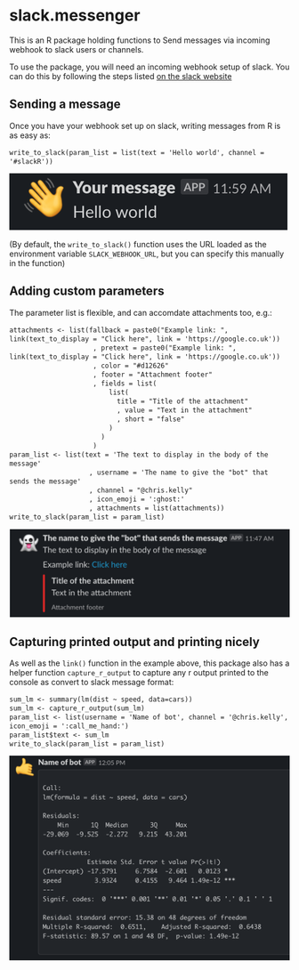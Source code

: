 # slack.messenger

This is an R package holding functions to Send messages via incoming webhook to slack users or channels.

To use the package, you will need an incoming webhook setup of slack. You can do this by following the steps listed <a href="https://slack.com/intl/en-gb/help/articles/115005265063-incoming-webhooks-for-slack">on the slack website</a>

## Sending a message

Once you have your webhook set up on slack, writing messages from R is as easy as: 

```
write_to_slack(param_list = list(text = 'Hello world', channel = '#slackR'))
```

<img src="https://raw.githubusercontent.com/chris-kelly/r-stuff/master/slack.messenger/inst/readme_pics/Picture_3.png"></img>

(By default, the `write_to_slack()` function uses the URL loaded as the environment variable `SLACK_WEBHOOK_URL`, but you can specify this manually in the function)

## Adding custom parameters

The parameter list is flexible, and can accomdate attachments too, e.g.:

```
attachments <- list(fallback = paste0("Example link: ", link(text_to_display = "Click here", link = 'https://google.co.uk'))
                     , pretext = paste0("Example link: ", link(text_to_display = "Click here", link = 'https://google.co.uk'))
                     , color = "#d12626"
                     , footer = "Attachment footer"
                     , fields = list(
                         list(
                           title = "Title of the attachment"
                           , value = "Text in the attachment"
                           , short = "false"
                         )
                       )
                     )
param_list <- list(text = 'The text to display in the body of the message'
                    , username = 'The name to give the "bot" that sends the message'
                    , channel = "@chris.kelly"
                    , icon_emoji = ':ghost:'
                    , attachments = list(attachments))
write_to_slack(param_list = param_list)
```

<img src="https://raw.githubusercontent.com/chris-kelly/r-stuff/master/slack.messenger/inst/readme_pics/Picture_2.png"></img>

## Capturing printed output and printing nicely

As well as the `link()` function in the example above, this package also has a helper function `capture_r_output` to capture any r output printed to the console as convert to slack message format:

```
sum_lm <- summary(lm(dist ~ speed, data=cars))
sum_lm <- capture_r_output(sum_lm)
param_list <- list(username = 'Name of bot', channel = '@chris.kelly', icon_emoji = ':call_me_hand:')
param_list$text <- sum_lm
write_to_slack(param_list = param_list)
```

<img src="https://raw.githubusercontent.com/chris-kelly/r-stuff/master/slack.messenger/inst/readme_pics/Picture_4.png"></img>
